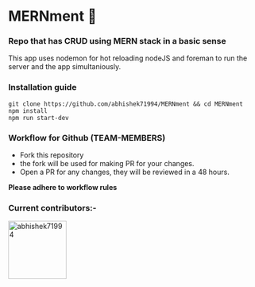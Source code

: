 # MERNment :punch:
### Repo that has CRUD using MERN stack in a basic sense

This app uses nodemon for hot reloading nodeJS and foreman to run the server and the app simultaniously.

### Installation guide
```
git clone https://github.com/abhishek71994/MERNment && cd MERNment
npm install
npm run start-dev
```

### Workflow for Github (TEAM-MEMBERS)
* Fork this repository
* the fork will be used for making PR for your changes.
* Open a PR for any changes, they will be reviewed in a 48 hours.

__Please adhere to workflow rules__

### Current contributors:-

[<img alt="abhishek71994" src="https://avatars1.githubusercontent.com/u/8072400?v=4&s=117" width="117">](https://github.com/abhishek71994)